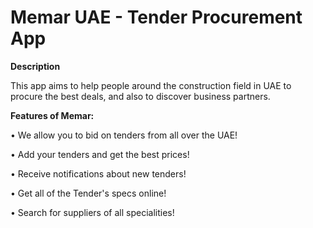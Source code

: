 # Memar UAE - Tender Procurement App

<b>Description</b>

This app aims to help people around the construction field in UAE to procure the best deals, and also to discover business partners.

<b>Features of Memar:</b>

• We allow you to bid on tenders from all over the UAE!

• Add your tenders and get the best prices!

• Receive notifications about new tenders!

• Get all of the Tender's specs online!

• Search for suppliers of all specialities!
